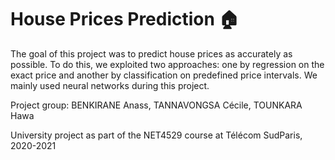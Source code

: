 # House Prices Prediction 🏠

The goal of this project was to predict house prices as accurately as possible. To do this, we exploited two approaches: one by regression on the exact price and another by classification on predefined price intervals. We mainly used neural networks during this project.

Project group: BENKIRANE Anass, TANNAVONGSA Cécile, TOUNKARA Hawa

University project as part of the NET4529 course at Télécom SudParis, 2020-2021
